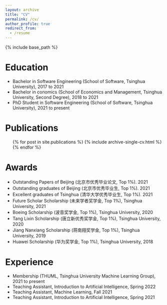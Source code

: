 ```yaml
---
layout: archive
title: "CV"
permalink: /cv/
author_profile: true
redirect_from:
  - /resume
---
```



{% include base_path %}

Education
======

* Bachelor in Software Engineering (School of Software, Tsinghua University), 2017 to 2021
* Bachelor in conomics (School of Economics and Management, Tsinghua University, Second Degree), 2018 to 2021
* PhD Student in Software Engineering (School of Software, Tsinghua University), 2021 to present


Publications
======
  <ul>{% for post in site.publications %}
    {% include archive-single-cv.html %}
  {% endfor %}</ul>
  
Awards
======
* Outstanding Papers of Beijing (北京市优秀毕业论文, Top 1%). 2021
* Outstanding graduates of Beijing (北京市优秀毕业生, Top 1%). 2021
* Excellent graduates of Tsinghua (清华大学优秀毕业生, Top 1%). 2021
* Future Scholar Scholarship (未来学者奖学金, Top 1%), Tsinghua University, 2021
* Boeing Scholarship (波音奖学金, Top 1%), Tsinghua University, 2020
* Tang Lixin Scholarship (唐立新优秀奖学金, Top 1%), Tsinghua University, 2020
* Jiang Nanxiang Scholarship (蒋南翔奖学金, Top 1%), Tsinghua University, 2019
* Huawei Scholarship (华为奖学金, Top 1%), Tsinghua University, 2018

Experience
======
* Membership (THUML, Tsinghua University Machine Learning Group), 2021 to present
* Teaching Assistant, Introduction to Artificial Intelligence, Spring 2022
* Teaching Assistant, Machine Learning, Fall 2021
* Teaching Assistant, Introduction to Artificial Intelligence, Spring 2021
